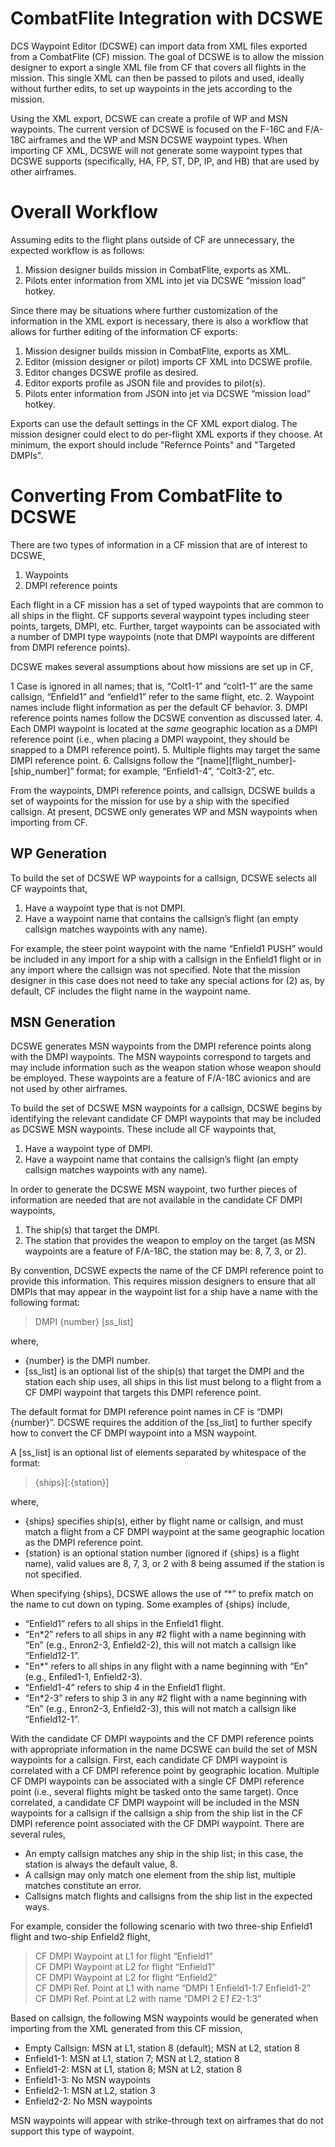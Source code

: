 # CombatFlite Integration with DCSWE

DCS Waypoint Editor (DCSWE) can import data from XML files exported from a CombatFlite
(CF) mission. The goal of DCSWE is to allow the mission designer to export a single XML
file from CF that covers all flights in the mission. This single XML can then be passed
to pilots and used, ideally without further edits, to set up waypoints in the jets
according to the mission.

Using the XML export, DCSWE can create a profile of WP and MSN waypoints. The current
version of DCSWE is focused on the F-16C and F/A-18C airframes and the WP and MSN DCSWE
waypoint types. When importing CF XML, DCSWE will not generate some waypoint types that
DCSWE supports (specifically, HA, FP, ST, DP, IP, and HB) that are used by other
airframes.

# Overall Workflow

Assuming edits to the flight plans outside of CF are unnecessary, the expected workflow
is as follows:

1. Mission designer builds mission in CombatFlite, exports as XML.
2. Pilots enter information from XML into jet via DCSWE “mission load” hotkey.

Since there may be situations where further customization of the information in the XML
export is necessary, there is also a workflow that allows for further editing of the
information CF exports:

1. Mission designer builds mission in CombatFlite, exports as XML.
2. Editor (mission designer or pilot) imports CF XML into DCSWE profile.
3. Editor changes DCSWE profile as desired.
4. Editor exports profile as JSON file and provides to pilot(s).
5. Pilots enter information from JSON into jet via DCSWE “mission load” hotkey.

Exports can use the default settings in the CF XML export dialog. The mission designer
could elect to do per-flight XML exports if they choose. At minimum, the export should
include "Refernce Points" and "Targeted DMPIs".

# Converting From CombatFlite to DCSWE

There are two types of information in a CF mission that are of interest to DCSWE,

1. Waypoints
2. DMPI reference points

Each flight in a CF mission has a set of typed waypoints that are common to all ships
in the flight. CF supports several waypoint types including steer points, targets,
DMPI, etc. Further, target waypoints can be associated with a number of DMPI type
waypoints (note that DMPI waypoints are different from DMPI reference points).

DCSWE makes several assumptions about how missions are set up in CF,

1 Case is ignored in all names; that is, “Colt1-1” and “colt1-1” are the same callsign,
  “Enfield1” and “enfield1” refer to the same flight, etc.
2. Waypoint names include flight information as per the default CF behavior.
3. DMPI reference points names follow the DCSWE convention as discussed later.
4. Each DMPI waypoint is located at the *same* geographic location as a DMPI reference
   point (i.e., when placing a DMPI waypoint, they should be snapped to a DMPI reference
   point).
5. Multiple flights may target the same DMPI reference point.
6. Callsigns follow the “[name][flight_number]-[ship_number]” format; for example,
   “Enfield1-4”, “Colt3-2”, etc.

From the waypoints, DMPI reference points, and callsign, DCSWE builds a set of waypoints
for the mission for use by a ship with the specified callsign. At present, DCSWE only
generates WP and MSN waypoints when importing from CF.

## WP Generation

To build the set of DCSWE WP waypoints for a callsign, DCSWE selects all CF waypoints
that,

1. Have a waypoint type that is not DMPI.
2. Have a waypoint name that contains the callsign’s flight (an empty callsign matches
   waypoints with any name).

For example, the steer point waypoint with the name “Enfield1 PUSH” would be included in
any import for a ship with a callsign in the Enfield1 flight or in any import where the
callsign was not specified. Note that the mission designer in this case does not need to
take any special actions for (2) as, by default, CF includes the flight name in the
waypoint name.

## MSN Generation

DCSWE generates MSN waypoints from the DMPI reference points along with the DMPI
waypoints. The MSN waypoints correspond to targets and may include information such as
the weapon station whose weapon should be employed. These waypoints are a feature of
F/A-18C avionics and are not used by other airframes.

To build the set of DCSWE MSN waypoints for a callsign, DCSWE begins by identifying the
relevant candidate CF DMPI waypoints that may be included as DCSWE MSN waypoints. These
include all CF waypoints that,

1. Have a waypoint type of DMPI.
2. Have a waypoint name that contains the callsign’s flight (an empty callsign matches
   waypoints with any name).

In order to generate the DCSWE MSN waypoint, two further pieces of information are
needed that are not available in the candidate CF DMPI waypoints,

1. The ship(s) that target the DMPI.
2. The station that provides the weapon to employ on the target (as MSN waypoints are a
   feature of F/A-18C, the station may be: 8, 7, 3, or 2).

By convention, DCSWE expects the name of the CF DMPI reference point to provide this
information. This requires mission designers to ensure that all DMPIs that may appear in
the waypoint list for a ship have a name with the following format:

> DMPI {number} [ss_list]

where,

- {number} is the DMPI number.
- [ss_list] is an optional list of the ship(s) that target the DMPI and the station each
  ship uses, all ships in this list must belong to a flight from a CF DMPI waypoint that
  targets this DMPI reference point.

The default format for DMPI reference point names in CF is “DMPI {number}”. DCSWE
requires the addition of the [ss_list] to further specify how to convert the CF DMPI
waypoint into a MSN waypoint.

A [ss_list] is an optional list of elements separated by whitespace of the format:

> {ships}[:{station}]

where,

- {ships} specifies ship(s), either by flight name or callsign, and must match a flight
  from a CF DMPI waypoint at the same geographic location as the DMPI reference point.
- {station} is an optional station number (ignored if {ships} is a flight name), valid
  values are 8, 7, 3, or 2 with 8 being assumed if the station is not specified.

When specifying {ships}, DCSWE allows the use of “*” to prefix match on the name to cut
down on typing. Some examples of {ships} include,

- “Enfield1” refers to all ships in the Enfield1 flight.
- “En*2” refers to all ships in any #2 flight with a name beginning with “En” (e.g.,
  Enron2-3, Enfield2-2), this will not match a callsign like “Enfield12-1”.
- "En*" refers to all ships in any flight with a name beginning with “En” (e.g.,
  Enfiled1-1, Enfield2-3).
- “Enfield1-4” refers to ship 4 in the Enfield1 flight.
- “En*2-3” refers to ship 3 in any #2 flight with a name beginning with “En” (e.g.,
  Enron2-3, Enfield2-3), this will not match a callsign like “Enfield12-1”.

With the candidate CF DMPI waypoints and the CF DMPI reference points with appropriate
information in the name DCSWE can build the set of MSN waypoints for a callsign. First,
each candidate CF DMPI waypoint is correlated with a CF DMPI reference point by geographic
location. Multiple CF DMPI waypoints can be associated with a single CF DMPI reference
point (i.e., several flights might be tasked onto the same target). Once correlated, a
candidate CF DMPI waypoint will be included in the MSN waypoints for a callsign if the
callsign a ship from the ship list in the CF DMPI reference point associated with the CF
DMPI waypoint. There are several rules,

- An empty callsign matches any ship in the ship list; in this case, the station is
  always the default value, 8.
- A callsign may only match one element from the ship list, multiple matches constitute
  an error.
- Callsigns match flights and callsigns from the ship list in the expected ways.

For example, consider the following scenario with two three-ship Enfield1 flight and
two-ship Enfield2 flight,

> CF DMPI Waypoint at L1 for flight “Enfield1”<br>
> CF DMPI Waypoint at L2 for flight “Enfield1”<br>
> CF DMPI Waypoint at L2 for flight “Enfield2”<br>
> CF DMPI Ref. Point at L1 with name “DMPI 1 Enfield1-1:7 Enfield1-2”<br>
> CF DMPI Ref. Point at L2 with name “DMPI 2 E*1 E*2-1:3”<br>

Based on callsign, the following MSN waypoints would be generated when importing from
the XML generated from this CF mission,

- Empty Callsign: MSN at L1, station 8 (default); MSN at L2, station 8
- Enfield1-1: MSN at L1, station 7; MSN at L2, station 8
- Enfield1-2: MSN at L1, station 8; MSN at L2, station 8
- Enfield1-3: No MSN waypoints
- Enfield2-1: MSN at L2, station 3
- Enfield2-2: No MSN waypoints

MSN waypoints will appear with strike-through text on airframes that do not support
this type of waypoint.